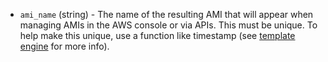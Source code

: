 <!-- Code generated from the comments of the AMIConfig struct in builder/amazon/common/ami_config.go; DO NOT EDIT MANUALLY -->

-   `ami_name` (string) - The name of the resulting AMI that will appear when
    managing AMIs in the AWS console or via APIs. This must be unique. To help
    make this unique, use a function like timestamp (see [template
    engine](../templates/engine.html) for more info).
    